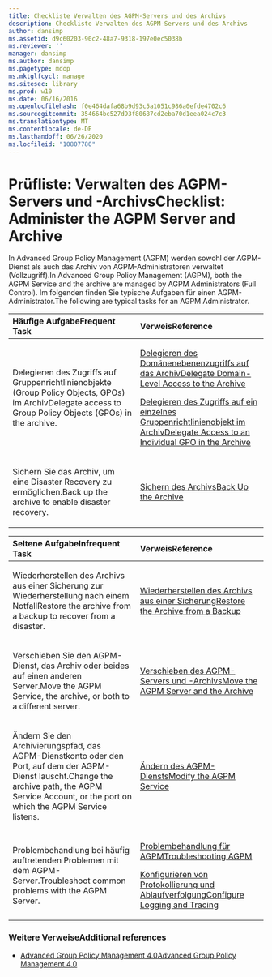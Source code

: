 ```yaml
---
title: Checkliste Verwalten des AGPM-Servers und des Archivs
description: Checkliste Verwalten des AGPM-Servers und des Archivs
author: dansimp
ms.assetid: d9c60203-90c2-48a7-9318-197e0ec5038b
ms.reviewer: ''
manager: dansimp
ms.author: dansimp
ms.pagetype: mdop
ms.mktglfcycl: manage
ms.sitesec: library
ms.prod: w10
ms.date: 06/16/2016
ms.openlocfilehash: f0e464dafa68b9d93c5a1051c986a0efde4702c6
ms.sourcegitcommit: 354664bc527d93f80687cd2eba70d1eea024c7c3
ms.translationtype: MT
ms.contentlocale: de-DE
ms.lasthandoff: 06/26/2020
ms.locfileid: "10807780"
---
```

# <span data-ttu-id="cb2ae-103">Prüfliste: Verwalten des AGPM-Servers und -Archivs</span><span class="sxs-lookup"><span data-stu-id="cb2ae-103">Checklist: Administer the AGPM Server and Archive</span></span>


<span data-ttu-id="cb2ae-104">In Advanced Group Policy Management (AGPM) werden sowohl der AGPM-Dienst als auch das Archiv von AGPM-Administratoren verwaltet (Vollzugriff).</span><span class="sxs-lookup"><span data-stu-id="cb2ae-104">In Advanced Group Policy Management (AGPM), both the AGPM Service and the archive are managed by AGPM Administrators (Full Control).</span></span> <span data-ttu-id="cb2ae-105">Im folgenden finden Sie typische Aufgaben für einen AGPM-Administrator.</span><span class="sxs-lookup"><span data-stu-id="cb2ae-105">The following are typical tasks for an AGPM Administrator.</span></span>

<table>
<colgroup>
<col width="50%" />
<col width="50%" />
</colgroup>
<thead>
<tr class="header">
<th align="left"><span data-ttu-id="cb2ae-106">Häufige Aufgabe</span><span class="sxs-lookup"><span data-stu-id="cb2ae-106">Frequent Task</span></span></th>
<th align="left"><span data-ttu-id="cb2ae-107">Verweis</span><span class="sxs-lookup"><span data-stu-id="cb2ae-107">Reference</span></span></th>
</tr>
</thead>
<tbody>
<tr class="odd">
<td align="left"><p><span data-ttu-id="cb2ae-108">Delegieren des Zugriffs auf Gruppenrichtlinienobjekte (Group Policy Objects, GPOs) im Archiv</span><span class="sxs-lookup"><span data-stu-id="cb2ae-108">Delegate access to Group Policy Objects (GPOs) in the archive.</span></span></p></td>
<td align="left"><p><a href="delegate-domain-level-access-to-the-archive-agpm40.md" data-raw-source="[Delegate Domain-Level Access to the Archive](delegate-domain-level-access-to-the-archive-agpm40.md)"><span data-ttu-id="cb2ae-109">Delegieren des Domänenebenenzugriffs auf das Archiv</span><span class="sxs-lookup"><span data-stu-id="cb2ae-109">Delegate Domain-Level Access to the Archive</span></span></a></p>
<p><a href="delegate-access-to-an-individual-gpo-in-the-archive-agpm40.md" data-raw-source="[Delegate Access to an Individual GPO in the Archive](delegate-access-to-an-individual-gpo-in-the-archive-agpm40.md)"><span data-ttu-id="cb2ae-110">Delegieren des Zugriffs auf ein einzelnes Gruppenrichtlinienobjekt im Archiv</span><span class="sxs-lookup"><span data-stu-id="cb2ae-110">Delegate Access to an Individual GPO in the Archive</span></span></a></p></td>
</tr>
<tr class="even">
<td align="left"><p><span data-ttu-id="cb2ae-111">Sichern Sie das Archiv, um eine Disaster Recovery zu ermöglichen.</span><span class="sxs-lookup"><span data-stu-id="cb2ae-111">Back up the archive to enable disaster recovery.</span></span></p></td>
<td align="left"><p><a href="back-up-the-archive-agpm40.md" data-raw-source="[Back Up the Archive](back-up-the-archive-agpm40.md)"><span data-ttu-id="cb2ae-112">Sichern des Archivs</span><span class="sxs-lookup"><span data-stu-id="cb2ae-112">Back Up the Archive</span></span></a></p></td>
</tr>
</tbody>
</table>

 

<table>
<colgroup>
<col width="50%" />
<col width="50%" />
</colgroup>
<thead>
<tr class="header">
<th align="left"><span data-ttu-id="cb2ae-113">Seltene Aufgabe</span><span class="sxs-lookup"><span data-stu-id="cb2ae-113">Infrequent Task</span></span></th>
<th align="left"><span data-ttu-id="cb2ae-114">Verweis</span><span class="sxs-lookup"><span data-stu-id="cb2ae-114">Reference</span></span></th>
</tr>
</thead>
<tbody>
<tr class="odd">
<td align="left"><p><span data-ttu-id="cb2ae-115">Wiederherstellen des Archivs aus einer Sicherung zur Wiederherstellung nach einem Notfall</span><span class="sxs-lookup"><span data-stu-id="cb2ae-115">Restore the archive from a backup to recover from a disaster.</span></span></p></td>
<td align="left"><p><a href="restore-the-archive-from-a-backup-agpm40.md" data-raw-source="[Restore the Archive from a Backup](restore-the-archive-from-a-backup-agpm40.md)"><span data-ttu-id="cb2ae-116">Wiederherstellen des Archivs aus einer Sicherung</span><span class="sxs-lookup"><span data-stu-id="cb2ae-116">Restore the Archive from a Backup</span></span></a></p></td>
</tr>
<tr class="even">
<td align="left"><p><span data-ttu-id="cb2ae-117">Verschieben Sie den AGPM-Dienst, das Archiv oder beides auf einen anderen Server.</span><span class="sxs-lookup"><span data-stu-id="cb2ae-117">Move the AGPM Service, the archive, or both to a different server.</span></span></p></td>
<td align="left"><p><a href="move-the-agpm-server-and-the-archive-agpm40.md" data-raw-source="[Move the AGPM Server and the Archive](move-the-agpm-server-and-the-archive-agpm40.md)"><span data-ttu-id="cb2ae-118">Verschieben des AGPM-Servers und -Archivs</span><span class="sxs-lookup"><span data-stu-id="cb2ae-118">Move the AGPM Server and the Archive</span></span></a></p></td>
</tr>
<tr class="odd">
<td align="left"><p><span data-ttu-id="cb2ae-119">Ändern Sie den Archivierungspfad, das AGPM-Dienstkonto oder den Port, auf dem der AGPM-Dienst lauscht.</span><span class="sxs-lookup"><span data-stu-id="cb2ae-119">Change the archive path, the AGPM Service Account, or the port on which the AGPM Service listens.</span></span></p></td>
<td align="left"><p><a href="modify-the-agpm-service-agpm40.md" data-raw-source="[Modify the AGPM Service](modify-the-agpm-service-agpm40.md)"><span data-ttu-id="cb2ae-120">Ändern des AGPM-Diensts</span><span class="sxs-lookup"><span data-stu-id="cb2ae-120">Modify the AGPM Service</span></span></a></p></td>
</tr>
<tr class="even">
<td align="left"><p><span data-ttu-id="cb2ae-121">Problembehandlung bei häufig auftretenden Problemen mit dem AGPM-Server.</span><span class="sxs-lookup"><span data-stu-id="cb2ae-121">Troubleshoot common problems with the AGPM Server.</span></span></p></td>
<td align="left"><p><a href="troubleshooting-agpm-agpm40.md" data-raw-source="[Troubleshooting AGPM](troubleshooting-agpm-agpm40.md)"><span data-ttu-id="cb2ae-122">Problembehandlung für AGPM</span><span class="sxs-lookup"><span data-stu-id="cb2ae-122">Troubleshooting AGPM</span></span></a></p>
<p><a href="configure-logging-and-tracing-agpm40.md" data-raw-source="[Configure Logging and Tracing](configure-logging-and-tracing-agpm40.md)"><span data-ttu-id="cb2ae-123">Konfigurieren von Protokollierung und Ablaufverfolgung</span><span class="sxs-lookup"><span data-stu-id="cb2ae-123">Configure Logging and Tracing</span></span></a></p></td>
</tr>
</tbody>
</table>

 

### <span data-ttu-id="cb2ae-124">Weitere Verweise</span><span class="sxs-lookup"><span data-stu-id="cb2ae-124">Additional references</span></span>

-   [<span data-ttu-id="cb2ae-125">Advanced Group Policy Management 4.0</span><span class="sxs-lookup"><span data-stu-id="cb2ae-125">Advanced Group Policy Management 4.0</span></span>](advanced-group-policy-management-40.md)

 

 





